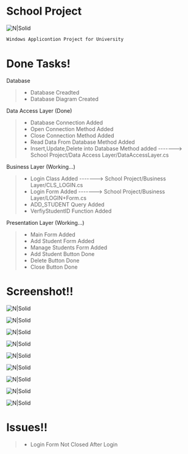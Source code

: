 # School Project

![N|Solid](https://epid1w.by.files.1drv.com/y4mb7-V32-a9BPsPmHzBsbL84MAlgvdLU75O7jT_dNn0PYMnT7aXb25VCgCuLukeOoIxZk9Ew_T8E_KX95RHpXmgt3bHBYsqPenONootRNwZk0pzEr5fEFhUVXiRcUlanu1bsf7MIOO2TQfzz-YBRoGxLpiExr70Wo4erQtWvIs5qI8VtJlaWtr0suclx7opKXFaFv3KjGdmJtzJxb8G2HqCQ?width=256&height=97&cropmode=none)

```sh
Windows Applicontion Project for University  
```


# Done Tasks!

Database
> - Database Creadted  
> - Database Diagram Created

Data Access Layer (Done)
 > - Database Connection Added
> - Open Connection Method Added
> - Close Connection Method Added
> - Read Data From Database Method Added
> - Insert,Update,Delete into Database Method added  -------> School Project/Data Access Layer/DataAccessLayer.cs

Business Layer (Working...)
 > - Login Class Added -------> School Project/Business Layer/CLS_LOGIN.cs
 >- Login Form Added -------> School Project/Business Layer/LOGIN+Form.cs
 >- ADD_STUDENT Query Added
 >- VerfiyStudentID Function Added
 
 Presentation Layer (Working...)
>- Main Form Added
>- Add Student Form Added
>- Manage Students Form Added
>- Add Student Button Done
>- Delete Button Done
>- Close Button Done


# Screenshot!!


 ![N|Solid](https://ephgpw.by.files.1drv.com/y4mtH7g3elvLjwflDEkopimyeT8ZBSkkaTFG4_cW-_wdICNS86zWfe2YKb1xemKK9hghsBSmnZunpCQz1dk6sdZe20Pz_-pwOR10McOFxC5cw51EVmOyDafa48W9wiUnTqYzkI8PbjIuxNUu002ZEyquMTWnUj8s6qgZ8zx4G-y_cvY6MhbKLRMVETaN0iHC9IQpNGtsuhPwAAzjQZQ1yT-fA?width=504&height=218&cropmode=none)

![N|Solid](https://epg1ta.by.files.1drv.com/y4m41vD-9L0WB3DjU5eT1-Y2OpAhbgIEdE5rfRTLZD13le_pjxihSFyCoS2IzNI7DDJ4FQoGgCpEJzn6rjzpRoV2NlG9j7zh0kp2EpDZE_l8Auvvo_ZT_6uzEtEB9CYYiyU4ZmbhYLUswsMwjr4w73MOCaBWnphcL706HwPCplEI1jggguk8jKE5W6AXMy_glRUhXvKHPhOzFyjh_7_GGxrdQ?width=1366&height=728&cropmode=none)

 ![N|Solid](https://eho2ba.by.files.1drv.com/y4mVfLIOyrQp6rUz43EM_8yQPSvB9AnmkGu-ma7RnHTZG2AhYm75dgxyQyNNwkqQroIPNtvOVsFuNLaWX3Nrouix6maoCOoZlyZXa8kP4QNFNNYM7LIh1xL4sRo-mHpxQAgXQEMrwGgPiuZt6Lij7toH8ocfmL_2E2jv0Ohjm6manMQ-zgNPKFUsQmu2oPhWrcSouRX7cq8cmeh672q8KhD4Q?width=577&height=581&cropmode=none)

 ![N|Solid](https://ehnreq.by.files.1drv.com/y4mOcAipGpscCd_fTGLDQ33xbv7qgQoDTulFbA0qWCRBgcuOUmhJX0qNI7339saQHwdzcxUQlLsEg687vITcyBROqFi53SKblEnIsx9f_VgMMmZUO5H8wUeb2BgUXQRvU3cLj-v68NTR54qcTxed5I7W9O5M_zr9m-ki7O2ChlQr0hde6u2GD6z0uwkwuhpofTZJpGydJUU5vJlQV7QddZlxw?width=842&height=465&cropmode=none)

 ![N|Solid](https://ehpzna.by.files.1drv.com/y4mXmJtX1uDXqjSKlXb7peXvnYt5cKiEf43cUeV3rIuJWirGQKCLWYyMTs5_p-_66rZZPJ3d78iXX6oRrEDBGmtTD4OfBiEj5e57pG8ZflXjq0fHWBzh3hPXbvsAypYCy0U5QApho_HTSuL_je_Ma7HzZMvYCFGb9TAPsKf6iF7dRoAjmoVtQS_hDslMmz07pn-pYMP4jWieDPIw3IdYTnLWg?width=694&height=321&cropmode=none)

 ![N|Solid](https://epjqwa.by.files.1drv.com/y4mIOxcrXnwuLyjbQnw7Wxx_eaIpo9Y5lxzQ0Nu2Ylv6ruEid63L0YPKuCQSa-PNsowOvNaR0ZvIoDxvxS5yjNi3yAzNTGn3DGiUP2zxZ_Xorbyw5aDFAZHcnY8i1zetsHoG0wlC8vkM6mNZBpw6TWmIcV4rEkHoq2h2Q4jKUEGsy0wlQOjokA43Sm8cMEg8s_M-zXP-qQNcpgB--zjZ8gaFg?width=800&height=602&cropmode=none)

 ![N|Solid](https://ephrnq.by.files.1drv.com/y4miyixKZAYGtopfL-CaBuUZHzVoL55CuBZDLY4s-F_yG7u9iPVoGR_ZtKJQIlpZWd6HDCpHgn1jx4WdXmNlr55mNh2NokfzMmpl8h-itWoMo9DpusrD_n6jy_ovdUshLQNRLgepQnEyIM59e10uWii3gErxQ4vuh8maKk1F0ilqmBELMtjVzbxN27TB7NLkZLByAO5VEix_swJVpibh3IDHQ?width=584&height=253&cropmode=none)
 
  ![N|Solid](https://epjjeq.by.files.1drv.com/y4mPf5ZrQ9y6sfLtWsBgWaO73Ru1lOvk7QpNVU3zklN-iUG1Qs0rDpvDzxslkmANdThvavG38XjcAkv5cOJWR8J8-i-ICVU43EVQtjClKb3EV9L_fQFzMrSqHPAapXEdLPnpOHPPB-Q5vXwdEUeuWo8NE19vhyi_AVXs-uRsw7FJSz9c43_roLUys7A3lbow-YU55mhn8EBufzurujNDBpj9A?width=415&height=368&cropmode=none)
  
  
  ![N|Solid](https://epggqg.by.files.1drv.com/y4mYg_8bJCaGoVFp8XLBY4gSsUSJuORslhc7Q6mKr8GwV5I--QQzKjXaXSlMOMsFijkXh9Ix49Seu_K-RZ-yRudmzcvBRy2vbHjTjKLZiL71euG1gORsdjSfUsHmi6daLp6giqtZTSC5a3g0kwKsFRSnmQjVVOWSGEphffQhlZRejEionGeVRLFJcSOoeTZX3xXkdqJ8DN47Kkqi454KEmRpQ?width=538&height=356&cropmode=none)

# Issues!!
> - Login Form Not Closed After Login

